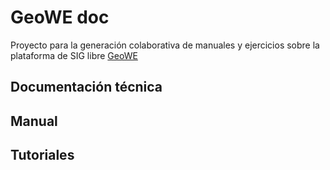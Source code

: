 # GeoWE doc
Proyecto para la generación colaborativa de manuales y ejercicios sobre la plataforma de SIG libre [GeoWE](http://www.geowe.org/)

## Documentación técnica

## Manual

## Tutoriales
